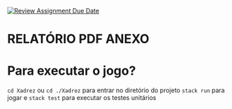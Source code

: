 [![Review Assignment Due Date](https://classroom.github.com/assets/deadline-readme-button-24ddc0f5d75046c5622901739e7c5dd533143b0c8e959d652212380cedb1ea36.svg)](https://classroom.github.com/a/IF8WcrJE)

# RELATÓRIO PDF ANEXO

# Para executar o jogo?

`cd Xadrez` ou `cd ./Xadrez` para entrar no diretório do projeto
`stack run` para jogar e `stack test` para executar os testes unitários
